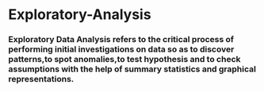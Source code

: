 # Exploratory-Analysis
  ### Exploratory Data Analysis refers to the critical process of performing initial investigations on data so as to discover patterns,to spot anomalies,to test hypothesis and to check assumptions with the help of summary statistics and graphical representations.
 
